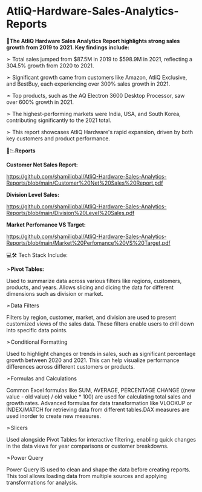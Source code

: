 # AtliQ-Hardware-Sales-Analytics-Reports

📝**The AtliQ Hardware Sales Analytics Report highlights strong sales growth from 2019 to 2021. Key findings include:**

➣ Total sales jumped from $87.5M in 2019 to $598.9M in 2021, reflecting a 304.5% growth from 2020 to 2021.

➣ Significant growth came from customers like Amazon, AtliQ Exclusive, and BestBuy, each experiencing over 300% sales growth in 2021.

➣ Top products, such as the AQ Electron 3600 Desktop Processor, saw over 600% growth in 2021.

➣ The highest-performing markets were India, USA, and South Korea, contributing significantly to the 2021 total.

➣ This report showcases AtliQ Hardware's rapid expansion, driven by both key customers and product performance.



📑📉**Reports** 

**Customer Net Sales Report:** 

https://github.com/shamiliqbal/AtliQ-Hardware-Sales-Analytics-Reports/blob/main/Customer%20Net%20Sales%20Report.pdf

**Division Level Sales:**

https://github.com/shamiliqbal/AtliQ-Hardware-Sales-Analytics-Reports/blob/main/Division%20Level%20Sales.pdf

**Market Perfomance VS Target:**

https://github.com/shamiliqbal/AtliQ-Hardware-Sales-Analytics-Reports/blob/main/Market%20Perfomance%20VS%20Target.pdf

💻🛠️ Tech Stack Include: 

➣**Pivot Tables:**

Used to summarize data across various filters like regions, customers, products, and years.
Allows slicing and dicing the data for different dimensions such as division or market.

➣Data Filters

Filters by region, customer, market, and division are used to present customized views of the sales data.
These filters enable users to drill down into specific data points.

➣Conditional Formatting

Used to highlight changes or trends in sales, such as significant percentage growth between 2020 and 2021.
This can help visualize performance differences across different customers or products.


➣Formulas and Calculations

Common Excel formulas like SUM, AVERAGE, PERCENTAGE CHANGE ((new value - old value) / old value * 100) are used for calculating total sales and growth rates.
Advanced formulas for data transformation like VLOOKUP or INDEX/MATCH for retrieving data from different tables.DAX measures are used inorder to create new measures.

➣Slicers

Used alongside Pivot Tables for interactive filtering, enabling quick changes in the data views for year comparisons or customer breakdowns.

➣Power Query 

Power Query IS used to clean and shape the data before creating reports. This tool allows loading data from multiple sources and applying transformations for analysis.

